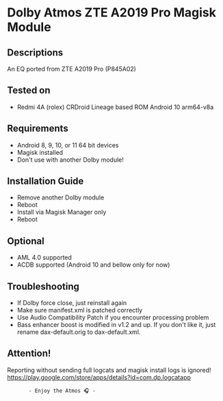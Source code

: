 # Dolby Atmos ZTE A2019 Pro Magisk Module

## Descriptions
An EQ ported from ZTE A2019 Pro (P845A02)

## Tested on
- Redmi 4A (rolex) CRDroid Lineage based ROM Android 10 arm64-v8a

## Requirements
- Android 8, 9, 10, or 11 64 bit devices
- Magisk installed
- Don't use with another Dolby module!

## Installation Guide
- Remove another Dolby module
- Reboot
- Install via Magisk Manager only
- Reboot

## Optional
- AML 4.0 supported
- ACDB supported (Android 10 and bellow only for now)

## Troubleshooting
- If Dolby force close, just reinstall again
- Make sure manifest.xml is patched correctly
- Use Audio Compatibility Patch if you encounter processing problem
- Bass enhancer boost is modified in v1.2 and up. If you don't like it, just rename dax-default.orig to dax-default.xml.

## Attention!
Reporting without sending full logcats and magisk install logs is ignored!
https://play.google.com/store/apps/details?id=com.dp.logcatapp




           - Enjoy the Atmos 🎧 -

